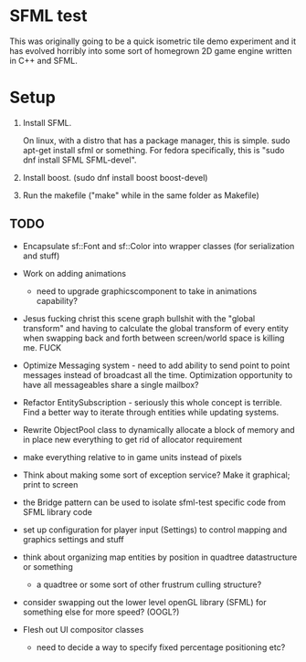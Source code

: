 SFML test
=========

This was originally going to be a quick isometric tile demo experiment and it has evolved horribly into some sort of homegrown 2D game engine written in C++ and SFML.

Setup
=====

1. Install SFML.

   On linux, with a distro that has a package manager, this is simple. sudo apt-get install sfml or something. For fedora specifically, this is "sudo dnf install SFML SFML-devel".

2. Install boost. (sudo dnf install boost boost-devel)

3. Run the makefile ("make" while in the same folder as Makefile)

TODO
----
* Encapsulate sf::Font and sf::Color into wrapper classes (for serialization and stuff)
* Work on adding animations
   * need to upgrade graphicscomponent to take in animations capability?

* Jesus fucking christ this scene graph bullshit with the "global transform" and having to calculate the global transform of every entity when swapping back and forth between screen/world space is killing me. FUCK

* Optimize Messaging system - need to add ability to send point to point messages instead of broadcast all the time. Optimization opportunity to have all messageables share a single mailbox?

* Refactor EntitySubscription - seriously this whole concept is terrible. Find a better way to iterate through entities while updating systems.

* Rewrite ObjectPool class to dynamically allocate a block of memory and in place new everything to get rid of allocator requirement

* make everything relative to in game units instead of pixels

* Think about making some sort of exception service? Make it graphical; print to screen
 
* the Bridge pattern can be used to isolate sfml-test specific code from SFML library code

* set up configuration for player input (Settings) to control mapping and graphics settings and stuff

* think about organizing map entities by position in quadtree datastructure or something
   * a quadtree or some sort of other frustrum culling structure?

* consider swapping out the lower level openGL library (SFML) for something else for more speed? (OOGL?)

* Flesh out UI compositor classes
   * need to decide a way to specify fixed percentage positioning etc?
